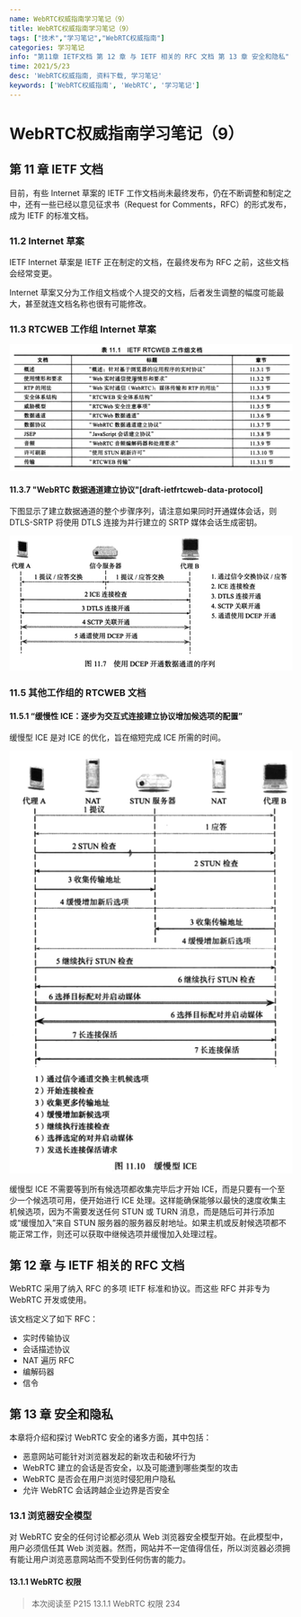 ```yaml
---
name: WebRTC权威指南学习笔记（9）
title: WebRTC权威指南学习笔记（9）
tags: ["技术","学习笔记","WebRTC权威指南"]
categories: 学习笔记
info: "第11章 IETF文档 第 12 章 与 IETF 相关的 RFC 文档 第 13 章 安全和隐私"
time: 2021/5/23
desc: 'WebRTC权威指南, 资料下载, 学习笔记'
keywords: ['WebRTC权威指南', 'WebRTC', '学习笔记']
---
```


# WebRTC权威指南学习笔记（9）

## 第 11 章 IETF 文档

目前，有些 Internet 草案的 IETF 工作文档尚未最终发布，仍在不断调整和制定之中，还有一些已经以意见征求书（Request for Comments，RFC）的形式发布，成为 IETF 的标准文档。

### 11.2 Internet 草案

IETF Internet 草案是 IETF 正在制定的文档，在最终发布为 RFC 之前，这些文档会经常变更。

Internet 草案又分为工作组文档或个人提交的文档，后者发生调整的幅度可能最大，甚至就连文档名称也很有可能修改。

### 11.3 RTCWEB 工作组 Internet 草案

![table-11-1](./images/table-11-1.png)

#### 11.3.7 "WebRTC 数据通道建立协议"[draft-ietfrtcweb-data-protocol]

下图显示了建立数据通道的整个步骤序列，请注意如果同时开通媒体会话，则 DTLS-SRTP 将使用 DTLS 连接为并行建立的 SRTP 媒体会话生成密钥。

![11-7.png](./images/11-7.png)

### 11.5 其他工作组的 RTCWEB 文档

#### 11.5.1 “缓慢性 ICE：逐步为交互式连接建立协议增加候选项的配置”

缓慢型 ICE 是对 ICE 的优化，旨在缩短完成 ICE 所需的时间。

![11-10.png](./images/11-10.png)

缓慢型 ICE 不需要等到所有候选项都收集完毕后才开始 ICE，而是只要有一个至少一个候选项可用，便开始进行 ICE 处理。这样能确保能够以最快的速度收集主机候选项，因为不需要发送任何 STUN 或 TURN 消息，而是随后可并行添加或“缓慢加入”来自 STUN 服务器的服务器反射地址。如果主机或反射候选项都不能正常工作，则还可以获取中继候选项并缓慢加入处理过程。

## 第 12 章 与 IETF 相关的 RFC 文档

WebRTC 采用了纳入 RFC 的多项 IETF 标准和协议。而这些 RFC 并非专为 WebRTC 开发或使用。

该文档定义了如下 RFC：

- 实时传输协议
- 会话描述协议
- NAT 遍历 RFC
- 编解码器
- 信令

## 第 13 章 安全和隐私

本章将介绍和探讨 WebRTC 安全的诸多方面，其中包括：

- 恶意网站可能针对浏览器发起的新攻击和破坏行为
- WebRTC 建立的会话是否安全，以及可能遭到哪些类型的攻击
- WebRTC 是否会在用户浏览时侵犯用户隐私
- 允许 WebRTC 会话跨越企业边界是否安全

### 13.1 浏览器安全模型

对 WebRTC 安全的任何讨论都必须从 Web 浏览器安全模型开始。在此模型中，用户必须信任其 Web 浏览器。然而，网站并不一定值得信任，所以浏览器必须拥有能让用户浏览恶意网站而不受到任何伤害的能力。

#### 13.1.1 WebRTC 权限









> 本次阅读至 P215 13.1.1 WebRTC 权限 234